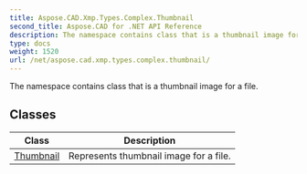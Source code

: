 ```yaml
---
title: Aspose.CAD.Xmp.Types.Complex.Thumbnail
second_title: Aspose.CAD for .NET API Reference
description: The namespace contains class that is a thumbnail image for a file
type: docs
weight: 1520
url: /net/aspose.cad.xmp.types.complex.thumbnail/
---
```

The namespace contains class that is a thumbnail image for a file.

## Classes

| Class | Description |
| --- | --- |
| [Thumbnail](./thumbnail/) | Represents thumbnail image for a file. |



